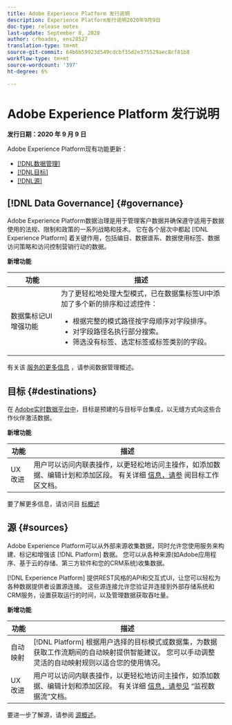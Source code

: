 ```yaml
---
title: Adobe Experience Platform 发行说明
description: Experience Platform发行说明2020年9月9日
doc-type: release notes
last-update: September 8, 2020
author: crhoades, ens28527
translation-type: tm+mt
source-git-commit: 64b6b59923d549cdcbf35d2e375529aec8cf81b8
workflow-type: tm+mt
source-wordcount: '397'
ht-degree: 6%

---
```



# Adobe Experience Platform 发行说明

**发行日期：2020 年 9 月 9 日**

Adobe Experience Platform现有功能更新：

* [[!DNL数据管理]](#governance)
* [[!DNL目标]](#destinations)
* [[!DNL源]](#sources)

## [!DNL Data Governance] {#governance}

Adobe Experience Platform数据治理是用于管理客户数据并确保遵守适用于数据使用的法规、限制和政策的一系列战略和技术。 它在各个层次中都起 [!DNL Experience Platform] 着关键作用，包括编目、数据谱系、数据使用标签、数据访问策略和访问控制营销行动的数据。

**新增功能**

| 功能 | 描述 |
| --- | --- |
| 数据集标记UI增强功能 | 为了更轻松地处理大型模式，已在数据集标签UI中添加了多个新的排序和过滤控件： <ul><li>根据完整的模式路径按字母顺序对字段排序。</li><li>对字段路径名执行部分搜索。</li><li>筛选没有标签、选定标签或标签类别的字段。</li></ul> |

有关该 [服务的更多信息](../../data-governance/home.md) ，请参阅数据管理概述。

## 目标 {#destinations}

在 [Adobe实时数据平台中](../../rtcdp/overview.md)，目标是预建的与目标平台集成，以无缝方式向这些合作伙伴激活数据。

**新增功能**

| 功能 | 描述 |
| ------- | ----------- |
| UX改进 | 用户可以访问内联表操作，以更轻松地访问主操作，如添加数据、编辑计划和添加区段。 有关详细 [信息，请参](../../rtcdp/destinations/destinations-workspace.md) 阅目标工作区文档。 |

要了解更多信息，请访问目 [标概述](../../rtcdp/destinations/destinations-overview.md)

## 源 {#sources}

Adobe Experience Platform可以从外部来源收集数据，同时允许您使用服务来构建、标记和增强该 [!DNL Platform] 数据。 您可以从各种来源(如Adobe应用程序、基于云的存储、第三方软件和您的CRM系统)收集数据。

[!DNL Experience Platform] 提供REST风格的API和交互式UI，让您可以轻松为各种数据提供者设置源连接。 这些源连接允许您验证并连接到外部存储系统和CRM服务，设置获取运行的时间，以及管理数据获取吞吐量。

**新增功能**

| 功能 | 描述 |
| ------- | ----------- |
| 自动映射 | [!DNL Platform] 根据用户选择的目标模式或数据集，为数据获取工作流期间的自动映射提供智能建议。 您可以手动调整灵活的自动映射规则以适合您的使用情况。 |
| UX改进 | 用户可以访问内联表操作，以更轻松地访问主操作，如添加数据、编辑计划和添加区段。 有关详细 [信息，请参见](../../sources/tutorials/ui/monitor.md) “监视数据流”文档。 |

要进一步了解源，请参阅 [源概述](../../sources/home.md)。